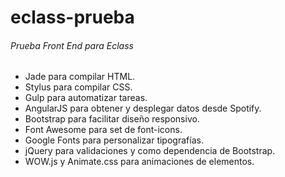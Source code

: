 # eclass-prueba 
###### Prueba Front End para Eclass  

- Jade para compilar HTML.
- Stylus para compilar CSS.
- Gulp para automatizar tareas.
- AngularJS para obtener y desplegar datos desde Spotify.
- Bootstrap para facilitar diseño responsivo.
- Font Awesome para set de font-icons.
- Google Fonts para personalizar tipografías.
- jQuery para validaciones y como dependencia de Bootstrap.
- WOW.js y Animate.css para animaciones de elementos. 